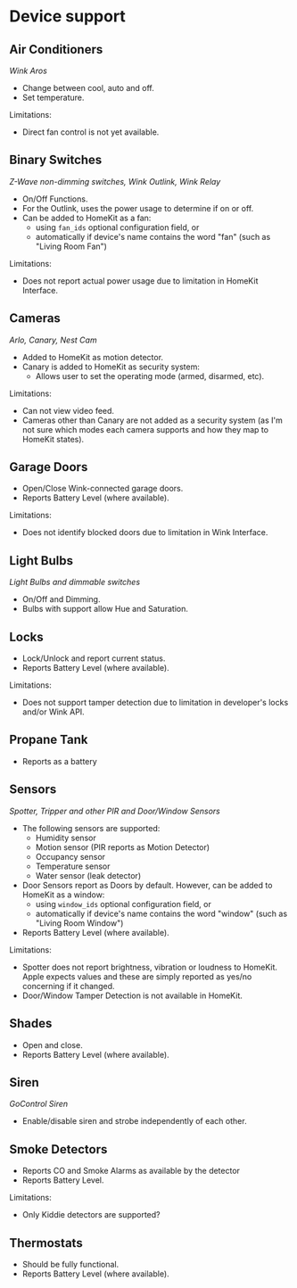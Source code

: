 # Device support

## Air Conditioners

_Wink Aros_

* Change between cool, auto and off.
* Set temperature.

Limitations:

* Direct fan control is not yet available.

## Binary Switches

_Z-Wave non-dimming switches, Wink Outlink, Wink Relay_

* On/Off Functions.
* For the Outlink, uses the power usage to determine if on or off.
* Can be added to HomeKit as a fan:
  * using `fan_ids` optional configuration field, or
  * automatically if device's name contains the word "fan" (such as "Living Room Fan")

Limitations:

* Does not report actual power usage due to limitation in HomeKit Interface.

## Cameras

_Arlo, Canary, Nest Cam_

* Added to HomeKit as motion detector.
* Canary is added to HomeKit as security system:
  * Allows user to set the operating mode (armed, disarmed, etc).

Limitations:

* Can not view video feed.
* Cameras other than Canary are not added as a security system (as I'm not sure which modes each camera supports and how they map to HomeKit states).

## Garage Doors

* Open/Close Wink-connected garage doors.
* Reports Battery Level (where available).

Limitations:

* Does not identify blocked doors due to limitation in Wink Interface.

## Light Bulbs

_Light Bulbs and dimmable switches_

* On/Off and Dimming.
* Bulbs with support allow Hue and Saturation.

## Locks

* Lock/Unlock and report current status.
* Reports Battery Level (where available).

Limitations:

* Does not support tamper detection due to limitation in developer's locks and/or Wink API.

## Propane Tank

  * Reports as a battery

## Sensors

_Spotter, Tripper and other PIR and Door/Window Sensors_

* The following sensors are supported:
  * Humidity sensor
  * Motion sensor (PIR reports as Motion Detector)
  * Occupancy sensor
  * Temperature sensor
  * Water sensor (leak detector)
* Door Sensors report as Doors by default. However, can be added to HomeKit as a window:
  * using `window_ids` optional configuration field, or
  * automatically if device's name contains the word "window" (such as "Living Room Window")
* Reports Battery Level (where available).

Limitations:

* Spotter does not report brightness, vibration or loudness to HomeKit. Apple expects values and these are simply reported as yes/no concerning if it changed.
* Door/Window Tamper Detection is not available in HomeKit.

## Shades

* Open and close.
* Reports Battery Level (where available).

## Siren

_GoControl Siren_

* Enable/disable siren and strobe independently of each other.

## Smoke Detectors

* Reports CO and Smoke Alarms as available by the detector
* Reports Battery Level.

Limitations:

* Only Kiddie detectors are supported?

## Thermostats

* Should be fully functional.
* Reports Battery Level (where available).
